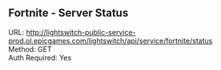 ## Fortnite - Server Status

URL: http://lightswitch-public-service-prod.ol.epicgames.com/lightswitch/api/service/fortnite/status \
Method: GET \
Auth Required: Yes
